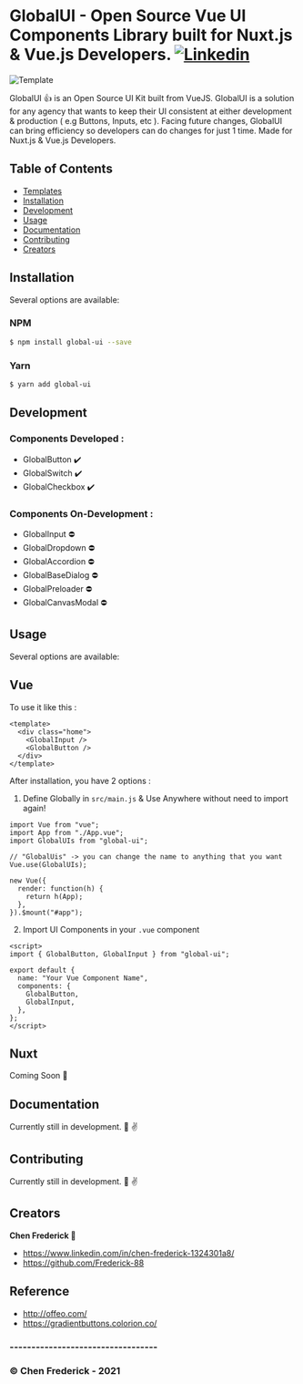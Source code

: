 # GlobalUI - Open Source Vue UI Components Library built for Nuxt.js & Vue.js Developers. [![Linkedin](https://picresize.com/images/rsz_2linkedin.png)](https://www.linkedin.com/in/chen-frederick-1324301a8/)

![Template](https://image.freepik.com/free-vector/people-drawing-web-page-elements-smartphone-lcd-screen-front-end-development-it-concept-software-development-process-pinkish-coral-blue-palette-vector-illustration_335657-1640.jpg)

GlobalUI :+1: is an Open Source UI Kit built from VueJS. GlobalUI is a solution for any agency that wants to keep their UI consistent at either development & production ( e.g Buttons, Inputs, etc ). Facing future changes, GlobalUI can bring efficiency so developers can do changes for just 1 time. Made for Nuxt.js & Vue.js Developers.

## Table of Contents

- [Templates](#templates)
- [Installation](#installation)
- [Development](#development)
- [Usage](#usage)
- [Documentation](#documentation)
- [Contributing](#contributing)
- [Creators](#creators)

## Installation

Several options are available:

### NPM

```bash
$ npm install global-ui --save
```

### Yarn

```bash
$ yarn add global-ui
```

## Development

### Components Developed :

- GlobalButton :heavy_check_mark:
- GlobalSwitch :heavy_check_mark:
- GlobalCheckbox :heavy_check_mark:

### Components On-Development :

- GlobalInput :no_entry:
- GlobalDropdown :no_entry:
- GlobalAccordion :no_entry:
- GlobalBaseDialog :no_entry:
- GlobalPreloader :no_entry:
- GlobalCanvasModal :no_entry:

## Usage

Several options are available:

## Vue

To use it like this :

```
<template>
  <div class="home">
    <GlobalInput />
    <GlobalButton />
  </div>
</template>
```

After installation, you have 2 options :

1. Define Globally in `src/main.js` & Use Anywhere without need to import again!

```
import Vue from "vue";
import App from "./App.vue";
import GlobalUIs from "global-ui";

// "GlobalUis" -> you can change the name to anything that you want
Vue.use(GlobalUIs);

new Vue({
  render: function(h) {
    return h(App);
  },
}).$mount("#app");

```

2. Import UI Components in your `.vue` component

```
<script>
import { GlobalButton, GlobalInput } from "global-ui";

export default {
  name: "Your Vue Component Name",
  components: {
    GlobalButton,
    GlobalInput,
  },
};
</script>
```

## Nuxt

Coming Soon :eyes:

## Documentation

Currently still in development. :muscle: :v:

## Contributing

Currently still in development. :muscle: :v:

## Creators

**Chen Frederick :man:**

- https://www.linkedin.com/in/chen-frederick-1324301a8/
- https://github.com/Frederick-88

## Reference

- http://offeo.com/
- https://gradientbuttons.colorion.co/

### ----------------------------------

### © Chen Frederick - 2021
